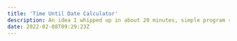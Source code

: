 ```yaml
---
title: 'Time Until Date Calculator'
description: An idea I whipped up in about 20 minutes, simple program representing time scale.
date: 2022-02-08T09:29:23Z
---
```


